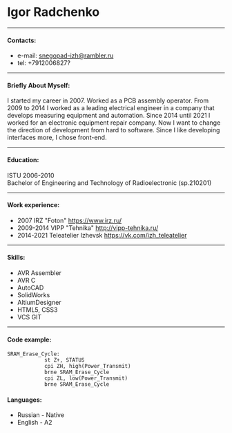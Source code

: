 # Igor Radchenko
*******************
#### Contacts:
* e-mail: snegopad-izh@rambler.ru
* tel: +7912006827?
******************
#### Briefly About Myself:
I started my career in 2007. Worked as a PCB assembly operator. From 2009 to 2014 I worked as a leading electrical engineer in a company that develops measuring equipment and automation. Since 2014 until 2021 I worked for an electronic equipment repair company. Now I want to change the direction of development from hard to software. Since I like developing interfaces more, I chose front-end.
******************
#### Education:
ISTU 2006-2010   
Bachelor of Engineering and Technology of Radioelectronic (sp.210201)
******************
#### Work experience:
* 2007 IRZ "Foton" https://www.irz.ru/
* 2009-2014 VIPP "Tehnika" http://vipp-tehnika.ru/
* 2014-2021 Teleatelier Izhevsk https://vk.com/izh_teleatelier
******************
#### Skills:
* AVR Assembler
* AVR C
* AutoCAD
* SolidWorks
* AltiumDesigner
* HTML5, CSS3
* VCS GIT
******************
#### Code example:
```
SRAM_Erase_Cycle:
			st Z+, STATUS
			cpi ZH, high(Power_Transmit)
			brne SRAM_Erase_Cycle
			cpi ZL, low(Power_Transmit)
			brne SRAM_Erase_Cycle
```
#### Languages:
* Russian - Native
* English - A2